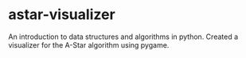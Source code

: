 # astar-visualizer
An introduction to data structures and algorithms in python. Created a visualizer for the A-Star algorithm using pygame.
